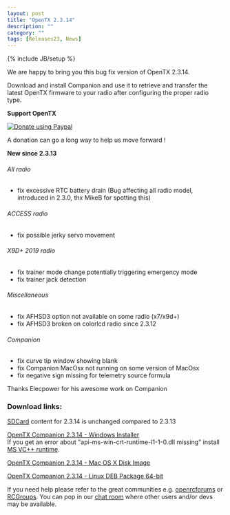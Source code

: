 ```yaml
---
layout: post
title: "OpenTX 2.3.14"
description: ""
category: ""
tags: [Releases23, News]
---
```

{% include JB/setup %}

We are happy to bring you this bug fix version of OpenTX 2.3.14.

Download and install Companion and use it to retrieve and transfer the latest OpenTX firmware to your radio after configuring the proper radio type.

**Support OpenTX**

<a href="https://www.paypal.com/cgi-bin/webscr?cmd=_s-xclick&amp;hosted_button_id=DJ9MASSKVW8WN" rel="nofollow"><img src="https://camo.githubusercontent.com/11b2f47d7b4af17ef3a803f57c37de3ac82ac039/68747470733a2f2f696d672e736869656c64732e696f2f62616467652f70617970616c2d646f6e6174652d79656c6c6f772e737667" alt="Donate using Paypal" data-canonical-src="https://img.shields.io/badge/paypal-donate-yellow.svg" style="max-width:100%;"></a>

A donation can go a long way to help us move forward !

**New since 2.3.13**

###### All radio
- fix excessive RTC battery drain (Bug affecting all radio model, introduced in 2.3.0, thx MikeB for spotting this)

###### ACCESS radio
- fix possible jerky servo movement

###### X9D+ 2019 radio
- fix trainer mode change potentially triggering emergency mode
- fix trainer jack detection

###### Miscellaneous
- fix AFHSD3 option not available on some radio (x7/x9d+)
- fix AFHSD3 broken on colorlcd radio since 2.3.12

###### Companion
- fix curve tip window showing blank
- fix Companion MacOsx not running on some version of MacOsx
- fix negative sign missing for telemetry source formula

Thanks Elecpower for his awesome work on Companion

### Download links:

[SDCard](http://downloads.open-tx.org/2.3/release/sdcard/) content for 2.3.14 is unchanged compared to 2.3.13

[OpenTX Companion 2.3.14  - Windows Installer](https://downloads.open-tx.org/2.3/release/companion/windows/companion-windows-2.3.14.exe)  
If you get an error about "api-ms-win-crt-runtime-I1-1-0.dll missing" install [MS VC++ runtime](https://support.microsoft.com/en-us/help/2999226/update-for-universal-c-runtime-in-windows).

[OpenTX Companion 2.3.14  - Mac OS X Disk Image](https://downloads.open-tx.org/2.3/release/companion/macosx/opentx-companion-2.3.14.dmg)

[OpenTX Companion 2.3.14  - Linux DEB Package 64-bit](https://downloads.open-tx.org/2.3/release/companion/linux/companion23_2.3.14_amd64.deb)

If you need help please refer to the great communities e.g. [openrcforums](http://openrcforums.com/forum/viewforum.php?f=45) or [RCGroups](https://www.rcgroups.com/forums/showthread.php?3395177-Official-OpenTX-version-2-3-Discussion-Thread). You can pop in our [chat room](https://discord.gg/CZCwVx2) where other users and/or devs may be available.
